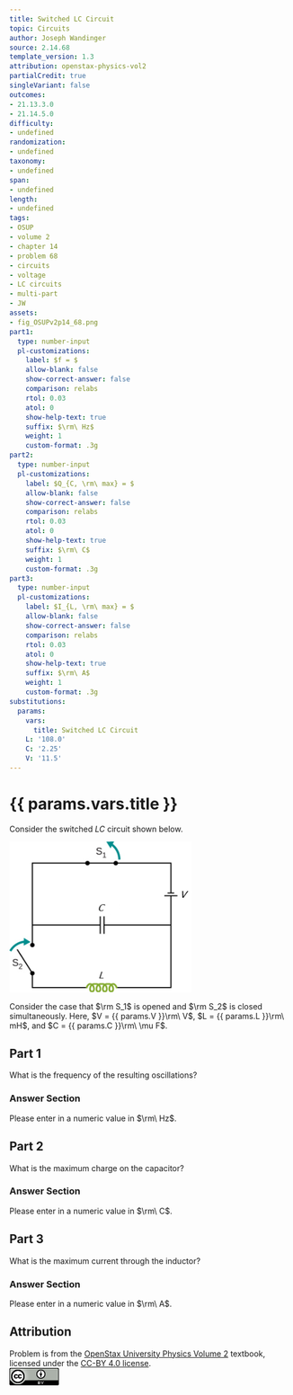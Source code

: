 ```yaml
---
title: Switched LC Circuit
topic: Circuits
author: Joseph Wandinger
source: 2.14.68
template_version: 1.3
attribution: openstax-physics-vol2
partialCredit: true
singleVariant: false
outcomes:
- 21.13.3.0
- 21.14.5.0
difficulty:
- undefined
randomization:
- undefined
taxonomy:
- undefined
span:
- undefined
length:
- undefined
tags:
- OSUP
- volume 2
- chapter 14
- problem 68
- circuits
- voltage
- LC circuits
- multi-part
- JW
assets:
- fig_OSUPv2p14_68.png
part1:
  type: number-input
  pl-customizations:
    label: $f = $
    allow-blank: false
    show-correct-answer: false
    comparison: relabs
    rtol: 0.03
    atol: 0
    show-help-text: true
    suffix: $\rm\ Hz$
    weight: 1
    custom-format: .3g
part2:
  type: number-input
  pl-customizations:
    label: $Q_{C, \rm\ max} = $
    allow-blank: false
    show-correct-answer: false
    comparison: relabs
    rtol: 0.03
    atol: 0
    show-help-text: true
    suffix: $\rm\ C$
    weight: 1
    custom-format: .3g
part3:
  type: number-input
  pl-customizations:
    label: $I_{L, \rm\ max} = $
    allow-blank: false
    show-correct-answer: false
    comparison: relabs
    rtol: 0.03
    atol: 0
    show-help-text: true
    suffix: $\rm\ A$
    weight: 1
    custom-format: .3g
substitutions:
  params:
    vars:
      title: Switched LC Circuit
    L: '108.0'
    C: '2.25'
    V: '11.5'
---
```

# {{ params.vars.title }}
Consider the switched $LC$ circuit shown below.

<img src="fig_OSUPv2p14_68.png" width=325>

Consider the case that $\rm S_1$ is opened and $\rm S_2$ is closed simultaneously.
Here, $V = {{ params.V }}\rm\ V$, $L = {{ params.L }}\rm\ mH$, and $C = {{ params.C }}\rm\ \mu F$.

## Part 1

What is the frequency of the resulting oscillations?

### Answer Section

Please enter in a numeric value in $\rm\ Hz$.

## Part 2

What is the maximum charge on the capacitor?

### Answer Section

Please enter in a numeric value in $\rm\ C$.

## Part 3

What is the maximum current through the inductor?

### Answer Section

Please enter in a numeric value in $\rm\ A$.

## Attribution

Problem is from the [OpenStax University Physics Volume 2](https://openstax.org/details/books/university-physics-volume-2) textbook, licensed under the [CC-BY 4.0 license](https://creativecommons.org/licenses/by/4.0/).<br>![Image representing the Creative Commons 4.0 BY license.](https://raw.githubusercontent.com/firasm/bits/master/by.png)